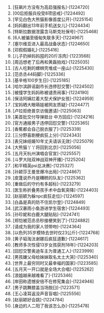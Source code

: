 
1. [狂飙片方没有为高启强报名]-[1224720]
1. [00后拒服兵役受8项惩戒]-[1224492]
1. [罕见白色大熊猫影像首度公开]-[1225154]
1. [妈妈翻出13年前手机送女儿]-[1224434]
1. [特斯拉数据泄露含马斯克社保号]-[1225468]
1. [6人被骗至缅甸失联多天]-[1224967]
1. [塞尔维亚进入最高战备状态]-[1224650]
1. [邓假假婚礼]-[1225416]
1. [儿子扔掉妈妈囤的20斤冻肉]-[1223568]
1. [周迅想老了后再和黄磊拍戏]-[1225035]
1. [古人吃剩的螺蛳壳堆成一座山]-[1225430]
1. [范丞丞44码脚]-[1225336]
1. [基辛格100岁生日]-[1225185]
1. [哈尔滨辟谣副市长违停怼交警]-[1224502]
1. [被撞学生妈妈称被谴责闹事]-[1224190]
1. [保洁阿姨拦着大型犬保护女孩]-[1224959]
1. [宝妈晒大眼萌娃被网友质疑]-[1224477]
1. [卢拉拒绝普京访俄邀请]-[1225063]
1. [美首批交付导弹抵台 中方回应]-[1224216]
1. [官方通报男子违停回怼交警]-[1225365]
1. [香蕉都会自己脱衣服了]-[1225339]
1. [三分野喜剧梗疯狂上分]-[1224343]
1. [表兄妹结婚10年丈夫请诉无效]-[1225079]
1. [大熊猫丫丫将回到北京]-[1225056]
1. [五月天杭州演唱会官宣]-[1225557]
1. [斗罗大陆双神战双神开播]-[1225204]
1. [和平精英psi总决赛]-[1225327]
1. [孙颖莎王曼昱爆冷出局]-[1224867]
1. [皮蓬说乔丹是糟糕的队友]-[1225362]
1. [重做后的守约有多超标]-[1223279]
1. [医生称折叠男孩手术中血氧突降]-[1224403]
1. [赵丽颖为躲npc疯狂走位]-[1224597]
1. [白晶是真的防不住凯尔登]-[1224849]
1. [武汉暴雨小鱼游进学生宿舍]-[1224493]
1. [孙珍妮和白鹿大腿贴贴]-[1224741]
1. [郑恺被范丞丞秒接梗笑到了]-[1224882]
1. [请成为我的家人领带吻]-[1224364]
1. [以色列35岁模特去世时仅23公斤]-[1224768]
1. [黄子韬淘汰谢娜后疯狂道歉]-[1224617]
1. [教师多次性侵13岁女孩获刑18年]-[1224203]
1. [回怼交警奥迪车主为普通工人]-[1223999]
1. [男孩嫌父母给妹妹取名太土大哭]-[1225340]
1. [世界上最穷同时又最幸福的国家]-[1223585]
1. [五月天一开口就是全场大合唱]-[1225262]
1. [浪姐越来越难看了]-[1225346]
1. [岸田称遗憾安倍不在修宪集会]-[1224946]
1. [男子跳舞膝盖当场脱臼]-[1223571]
1. [王心凌耳返没声音盲唱]-[1225556]
1. [赵丽颖好会跳]-[1224784]
1. [身边的人二阳了我该怎么办]-[1225478]